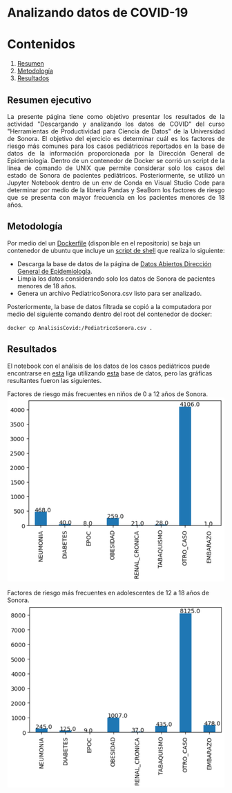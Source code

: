 # Analizando datos de COVID-19

# Contenidos
1. [Resumen](#Resumen)
2. [Metodología](#Metodologia)
3. [Resultados](#Resultados)

## Resumen ejecutivo

<div style="text-align: justify">
La presente página tiene como objetivo presentar los resultados de la actividad "Descargando y analizando los datos de COVID" del curso "Herramientas de Productividad para Ciencia de Datos" de la Universidad de Sonora.
El objetivo del ejercicio es determinar cuál es los factores de riesgo más comunes para los casos pediátricos reportados en la base de datos de la información proporcionada por la Dirección General de Epidemiología.
Dentro de un contenedor de Docker se corrió un script de la línea de comando de UNIX que permite considerar solo los casos del estado de Sonora de pacientes pediátricos.
Posteriormente, se utilizó un Jupyter Notebook dentro de un env de Conda en Visual Studio Code para determinar por medio de la libreria Pandas y SeaBorn los factores de riesgo que se presenta con mayor frecuencia en los pacientes menores de 18 años.
</div>

## Metodología

Por medio del un [Dockerfile](https://github.com/Maleniski/AnalisisCovid19/blob/main/AnalisisCovid_MalenaManzanares.dockerfile) (disponible en el repositorio) se baja un contenedor de ubuntu que incluye un [script de shell](https://github.com/Maleniski/AnalisisCovid19/blob/main/Covid19Script.sh) que realiza lo siguiente:

- Descarga la base de datos de la página de [Datos Abiertos Dirección General de Epidemiología](https://www.gob.mx/salud/documentos/datos-abiertos-152127).
- Limpia los datos considerando solo los datos de Sonora de pacientes menores de 18 años.
- Genera un archivo PediatricoSonora.csv listo para ser analizado.

Posteriormente, la base de datos filtrada se copió a la computadora por medio del siguiente comando dentro del root del contenedor de docker:

<code>docker cp AnalisisCovid:/PediatricoSonora.csv .</code>

## Resultados

El notebook con el análisis de los datos de los casos pediátricos puede encontrarse en [esta](https://github.com/Maleniski/AnalisisCovid19/blob/main/AnalisisPediatrico.ipynb) liga utilizando [esta](https://github.com/Maleniski/AnalisisCovid19/blob/main/PediatricoSonora.csv) base de datos, pero las gráficas resultantes fueron las siguientes.

Factores de riesgo más frecuentes en niños de 0 a 12 años de Sonora.
![ninos](https://github.com/Maleniski/AnalisisCovid19/raw/main/ninos.PNG)

Factores de riesgo más frecuentes en adolescentes de 12 a 18 años de Sonora.
![teen](https://github.com/Maleniski/AnalisisCovid19/raw/main/teen.PNG)
